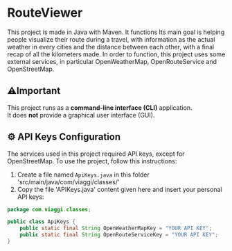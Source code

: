 # RouteViewer
This project is made in Java with Maven. It functions  Its main goal is helping people visualize their route during a travel, with information as the actual weather in every cities and the distance between each other, with a final recap of all the kilometers made. In order to function, this project uses some external services, in particular OpenWeatherMap, OpenRouteService and OpenStreetMap.
<br>

## ⚠️Important
This project runs as a **command-line interface (CLI)** application.  
It does **not** provide a graphical user interface (GUI).
<br>

## ⚙️ API Keys Configuration
The services used in this project required API keys, except for OpenStreetMap. To use the project, follow this instructions:
1. Create a file named `ApiKeys.java` in this folder 'src/main/java/com/viaggi/classes/'
2. Copy the file 'APIKeys.java' content given here and insert your personal API keys:
```java
package com.viaggi.classes;

public class ApiKeys {
    public static final String OpenWeatherMapKey = "YOUR API KEY";
    public static final String OpenRouteServiceKey = "YOUR API KEY";
}